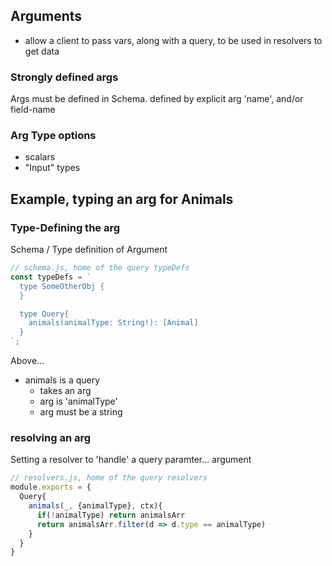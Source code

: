 ## Arguments

- allow a client to pass vars, along with a query, to be used in resolvers to get data

### Strongly defined args

Args must be defined in Schema. defined by explicit arg 'name', and/or field-name

### Arg Type options

- scalars
- "Input" types

## Example, typing an arg for Animals

### Type-Defining the arg

Schema / Type definition of Argument

```js
// schema.js, home of the query typeDefs
const typeDefs = `
  type SomeOtherObj {
  }

  type Query{
    animals(animalType: String!): [Animal]
  }
`;
```

Above...

- animals is a query
  - takes an arg
  - arg is 'animalType'
  - arg must be a string

### resolving an arg

Setting a resolver to 'handle' a query paramter... argument

```js
// resolvers.js, home of the query resolvers
module.exports = {
  Query{
    animals(_, {animalType}, ctx){
      if(!animalType) return animalsArr
      return animalsArr.filter(d => d.type == animalType)
    }
  }
}
```
